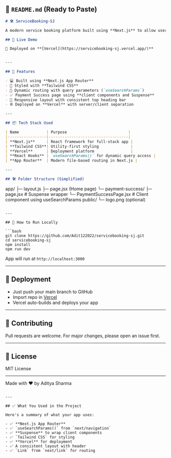 

## 📄 `README.md` (Ready to Paste)

```md
# 🛠️ ServiceBooking-SJ

A modern service booking platform built using **Next.js** to allow users to browse services, make payments, and manage bookings easily.

## 🚀 Live Demo

🔗 Deployed on **[Vercel](https://servicebooking-sj.vercel.app/)**


---

## 📌 Features

- 💻 Built using **Next.js App Router**
- 🎨 Styled with **Tailwind CSS**
- 💼 Dynamic routing with query parameters (`useSearchParams`)
- ✅ Payment Success page using **client components and Suspense**
- 🔁 Responsive layout with consistent top heading bar
- 🌐 Deployed on **Vercel** with server/client separation

---

## 📦 Tech Stack Used

| Name            | Purpose                           |
|-----------------|-----------------------------------|
| **Next.js**     | React framework for full-stack app |
| **Tailwind CSS**| Utility-first styling              |
| **Vercel**      | Deployment platform                |
| **React Hooks** | `useSearchParams()` for dynamic query access |
| **App Router**  | Modern file-based routing in Next.js |

---

## 🛠️ Folder Structure (Simplified)

```

app/
├─ layout.js
├─ page.jsx (Home page)
└─ payment-success/
├─ page.jsx              # Suspense wrapper
└─ PaymentSuccessPage.jsx  # Client component using useSearchParams
public/
└─ logo.png (optional)

````

---

## 🧪 How to Run Locally

```bash
git clone https://github.com/Adit122022/servicebooking-sj.git
cd servicebooking-sj
npm install
npm run dev
````

App will run at `http://localhost:3000`

---

## 🏁 Deployment

* Just push your main branch to GitHub
* Import repo in [Vercel](https://vercel.com/)
* Vercel auto-builds and deploys your app

---

## 🤝 Contributing

Pull requests are welcome. For major changes, please open an issue first.

---

## 📜 License

MIT License

---

Made with ❤️ by Aditya Sharma

```

---

## ✅ What You Used in the Project

Here's a summary of what your app uses:

- ✅ **Next.js App Router**
- ✅ `useSearchParams()` from `next/navigation`
- ✅ **Suspense** to wrap client components
- ✅ `Tailwind CSS` for styling
- ✅ **Vercel** for deployment
- ✅ A consistent layout with header
- ✅ `Link` from `next/link` for routing

```
